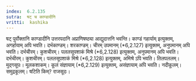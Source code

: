 ```yaml
---
index:  6.2.135
sutra:  षट् च काण्डादीनि
vritti:  kashika 
---
```


षट् पुर्वोक्तानि काण्डादीनि उत्तरपदानि अप्राणिषष्ठ्या आद्युदात्तनि भवन्ति। काण्डं गहार्याम् इत्युक्तम्, अगर्हायाम् अपि भवति। दर्भकाण्डम्। शरकाण्डम्। चीरम् उपमानम् (*6,2.127) इत्युक्तम्, अनुपमानम् अपि भवति। दर्भचीरम्। कुशचीरम्। पललसूपशाकं मिश्रे (*6,2.128) इत्युक्तम्, अनुपमानम् अपि भवति। दर्भचीरम्। कुशचीरम्। पललसूपशाकं मिश्रे (*6,2.128) इत्युक्तम्, अमिश्रे ऽपि भवति। तिलपललम्। मुद्गसूपः। मूलकशाकम्। कूलं संज्ञायाम् (*6,2.129) इत्युक्तम्, असंज्ञायाम् अपि भवति। नदीकूलम्। समुद्रकूलम्। षटिति किम्? राजसूदः।

